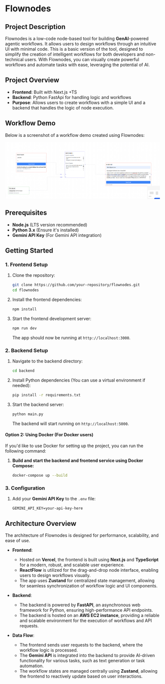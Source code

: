 
# Flownodes
##  Project Description

Flownodes is a low-code node-based tool for building **GenAI**-powered agentic workflows. It allows users to design workflows through an intuitive UI with minimal code. This is a basic version of the tool, designed to simplify the creation of intelligent workflows for both developers and non-technical users. With Flownodes, you can visually create powerful workflows and automate tasks with ease, leveraging the potential of AI.

## Project Overview

- **Frontend**: Built with Next.js +TS
- **Backend**: Python FastApi  for handling logic and workflows
- **Purpose**: Allows users to create workflows with a simple UI and a backend that handles the logic of node execution.


## Workflow Demo

Below is a screenshot of a workflow demo created using Flownodes:

![Workflow Demo](https://github.com/dishit7/flownodes/raw/main/public/WorkFlowDemo2.png)



## Prerequisites

- **Node.js** (LTS version recommended)
- **Python 3.x** (Ensure it's installed)
- **Gemini API Key** (For Gemini API integration)

## Getting Started

### 1. Frontend Setup
1. Clone the repository:
    ```bash
    git clone https://github.com/your-repository/flownodes.git
    cd flownodes
    ```

2. Install the frontend dependencies:
    ```bash
    npm install
    ```

3. Start the frontend development server:
    ```bash
    npm run dev
    ```

   The app should now be running at `http://localhost:3000`.

### 2. Backend Setup

1. Navigate to the backend directory:
    ```bash
    cd backend
    ```

2. Install Python dependencies (You can use a virtual environment if needed):
    ```bash
    pip install -r requirements.txt
    ```

3. Start the backend server:
    ```bash
    python main.py
    ```

   The backend will start running on `http://localhost:5000`.
   

#### Option 2: Using Docker (For Docker users)
If you'd like to use Docker for setting up the project, you can run the following command:

1. **Build and start the backend and frontend service using Docker Compose:**
    ```bash
    docker-compose up --build
    ```


### 3. Configuration
 
1. Add your **Gemini API Key** to the `.env` file:
    ```env
    GEMINI_API_KEY=your-api-key-here
    ```

 ## Architecture Overview

The architecture of Flownodes is designed for performance, scalability, and ease of use.

- **Frontend**: 
    - Hosted on **Vercel**, the frontend is built using **Next.js** and **TypeScript** for a modern, robust, and scalable user experience.
    - **ReactFlow** is utilized for the drag-and-drop node interface, enabling users to design workflows visually.
    - The app uses **Zustand** for centralized state management, allowing for seamless synchronization of workflow logic and UI components.

- **Backend**:
    - The backend is powered by **FastAPI**, an asynchronous web framework for Python, ensuring high-performance API endpoints.
    - The backend is hosted on an **AWS EC2 instance**, providing a reliable and scalable environment for the execution of workflows and API requests.

- **Data Flow**:
    - The frontend sends user requests to the backend, where the workflow logic is processed.
    - The **Gemini API** is integrated into the backend to provide AI-driven functionality for various tasks, such as text generation or task automation.
    - The workflow states are managed centrally using **Zustand**, allowing the frontend to reactively update based on user interactions.



